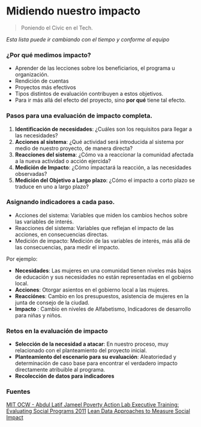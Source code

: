 # Midiendo nuestro impacto

> Poniendo el Civic en el Tech.

_Esta lista puede ir cambiando con el tiempo y conforme al equipo_

### ¿Por qué medimos impacto?

- Aprender de las lecciones sobre los beneficiarios, el programa u organización.
- Rendición de cuentas
- Proyectos más efectivos
- Tipos distintos de evaluación contribuyen a estos objetivos.
- Para ir más allá del efecto del proyecto, sino **por qué** tiene tal efecto.


### Pasos para una evaluación de impacto completa.

1.  **Identificación de necesidades**: ¿Cuáles son los requisitos para llegar a las necesidades?
2.  **Acciones al sistema**: ¿Qué actividad será introducida al sistema por medio de nuestro proyecto, de manera directa?
3.  **Reacciones del sistema**: ¿Cómo va a reaccionar la comunidad afectada a la nueva actividad o acción ejercida?
4.  **Medición de Impacto**: ¿Cómo impactará la reacción, a las necesidades observadas?
5.  **Medición del Objetivo a Largo plazo**: ¿Cómo el impacto a corto plazo se traduce en uno a largo plazo?

### Asignando indicadores a cada paso.

- Acciones del sistema: Variables que miden los cambios hechos sobre las variables de interés.
- Reacciones del sistema: Variables que reflejan el impacto de las acciones, en consecuencias directas.
- Medición de impacto: Medición de las variables de interés, más allá de las consecuencias, para medir el impacto.

Por ejemplo:

- **Necesidades**: Las mujeres en una comunidad tienen niveles más bajos de educación y sus necesidades no están representadas en el gobierno local.
- **Acciones**: Otorgar asientos en el gobierno local a las mujeres.
- **Reacciónes**: Cambio en los presupuestos, asistencia de mujeres en la junta de consejo de la ciudad.
- **Impacto** : Cambio en niveles de Alfabetismo, Indicadores de desarrollo para niñas y niños.

### Retos en la evaluación de impacto

- **Selección de la necesidad a atacar**: En nuestro proceso, muy relacionado con el planteamiento del proyecto inicial.
- **Planteamiento del escenario para su evaluación**: Aleatoriedad y determinación de caso base para encontrar el verdadero impacto directamente atribuible al programa.
- **Recolección de datos para indicadores**

### Fuentes

[MIT OCW - Abdul Latif Jameel Poverty Action Lab Executive Training: Evaluating Social Programs 2011](http://ocw.mit.edu/resources/res-14-002-abdul-latif-jameel-poverty-action-lab-executive-training-evaluating-social-programs-2011-spring-2011/index.htm)
[Lean Data Approaches to Measure Social Impact](https://novoed.com/lean-data-2016-1)
